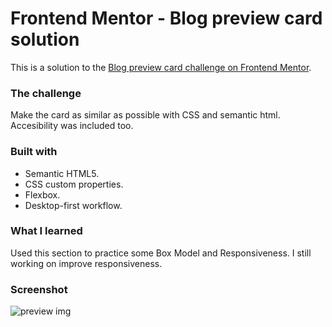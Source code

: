 # Frontend Mentor - Blog preview card solution

This is a solution to the [Blog preview card challenge on Frontend Mentor](https://www.frontendmentor.io/challenges/blog-preview-card-ckPaj01IcS).


### The challenge

Make the card as similar as possible with CSS and semantic html. Accesibility was included too.  

### Built with

- Semantic HTML5.
- CSS custom properties.
- Flexbox.
- Desktop-first workflow.


### What I learned

Used this section to practice some Box Model and Responsiveness. I still working on improve responsiveness.


### Screenshot
![preview img](/assets/images/SCREENSHOT.png)







